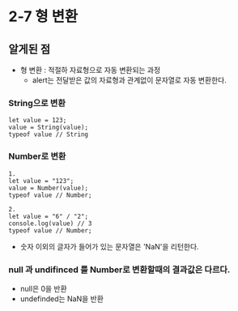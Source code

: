# 2-7 형 변환
## 알게된 점
- 형 변환 : 적절하 자료형으로 자동 변환되는 과정
  - alert는 전달받은 값의 자료형과 관계없이 문자열로 자동 변환한다.
 ### String으로 변환
 ```
 let value = 123;
 value = String(value);
 typeof value // String
 ```
 ### Number로 변환
 ```
 1.
 let value = "123";
 value = Number(value);
 typeof value // Number;
 
2.
let value = "6" / "2";
console.log(value) // 3
typeof value // Number;
 ```
- 숫자 이외의 글자가 들어가 있는 문자열은 'NaN'을 리턴한다.
### null 과 undifinced 를 Number로 변환할때의 결과값은 다르다.
- null은 0을 반환
- undefinded는 NaN을 반환
  
